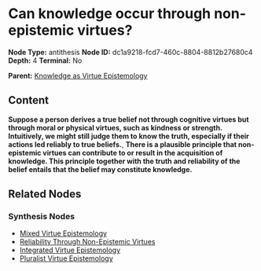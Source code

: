 # Can knowledge occur through non-epistemic virtues?

**Node Type:** antithesis
**Node ID:** dc1a9218-fcd7-460c-8804-8812b27680c4
**Depth:** 4
**Terminal:** No

**Parent:** [Knowledge as Virtue Epistemology](knowledge-as-virtue-epistemology-synthesis-b98a7a46-26ec-4fec-a2bc-2b14cd2185f0.md)

## Content

**Suppose a person derives a true belief not through cognitive virtues but through moral or physical virtues, such as kindness or strength. Intuitively, we might still judge them to know the truth, especially if their actions led reliably to true beliefs.**, **There is a plausible principle that non-epistemic virtues can contribute to or result in the acquisition of knowledge. This principle together with the truth and reliability of the belief entails that the belief may constitute knowledge.**

## Related Nodes

### Synthesis Nodes

- [Mixed Virtue Epistemology](mixed-virtue-epistemology-synthesis-3db9b74f-1499-4b45-870b-a9a1db25d213.md)
- [Reliability Through Non-Epistemic Virtues](reliability-through-non-epistemic-virtues-synthesis-a1d46cef-e7e7-4f90-8c5c-9b7931ccae06.md)
- [Integrated Virtue Epistemology](integrated-virtue-epistemology-synthesis-20800f39-2d5e-4d65-8c88-b746151bd3ff.md)
- [Pluralist Virtue Epistemology](pluralist-virtue-epistemology-synthesis-cea74a05-d7ed-4727-8eb3-001d3faee0e7.md)
